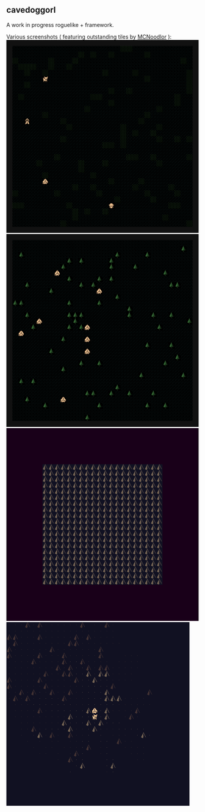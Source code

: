 
cavedoggorl
-----------

A work in progress roguelike + framework.

Various screenshots ( featuring outstanding tiles by [MCNoodlor](https://twitter.com/MCNoodlor) ):
![](./screens/fireworks.gif)
![](./screens/troll_forest.png)
![](./screens/overhaul_cave.png)
![](./screens/cavedog.png)

